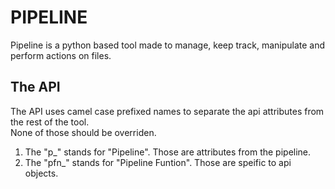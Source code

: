 # PIPELINE

Pipeline is a python based tool made to manage, keep track, manipulate and
perform actions on files.

## The API

The API uses camel case prefixed names to separate the api attributes from the rest of the tool.  
None of those should be overriden.

1. The "p_" stands for "Pipeline". Those are attributes from the pipeline.
2. The "pfn_" stands for "Pipeline Funtion". Those are speific to api objects.
